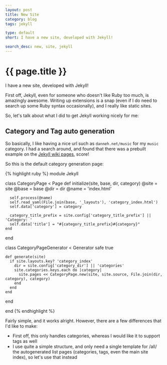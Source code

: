 ```yaml
---
layout: post
title: New Site
category: blog
tags: jekyll

type: default
short: I have a new site, developed with Jekyll!

search_desc: new, site, jekyll
---
```


{{ page.title }}
================

I have a new site, developed with Jekyll!

First off, Jekyll, even for someone who doesn't like Ruby too much, is amazingly awesome. Writing up extensions is a snap (even if I do need to search up some Ruby syntax occasionally), and I really like static sites.

So, let's talk about what I did to get Jekyll working nicely for me:


Category and Tag auto generation
--------------------------------

So basically, I like having a nice url such as ```danneh.net/music``` for my ```music``` category. I had a search around, and found that there was a prebuilt example on the [Jekyll wiki pages](https://github.com/mojombo/jekyll/wiki/Plugins), score!

So this is the default category generation page:

{% highlight ruby %}
module Jekyll

  class CategoryPage < Page
    def initialize(site, base, dir, category)
      @site = site
      @base = base
      @dir = dir
      @name = 'index.html'

      self.process(@name)
      self.read_yaml(File.join(base, '_layouts'), 'category_index.html')
      self.data['category'] = category

      category_title_prefix = site.config['category_title_prefix'] || 'Category: '
      self.data['title'] = "#{category_title_prefix}#{category}"
    end
  end

  class CategoryPageGenerator < Generator
    safe true
    
    def generate(site)
      if site.layouts.key? 'category_index'
        dir = site.config['category_dir'] || 'categories'
        site.categories.keys.each do |category|
          site.pages << CategoryPage.new(site, site.source, File.join(dir, category), category)
        end
      end
    end
  end

end
{% endhighlight %}

Fairly simple, and it works alright. However, there are a few differences that I'd like to make:

* First off, this only handles categories, whereas I would like it to support tags as well
* I use quite a simple structure, and only need a single template for /all/ the autogenerated list pages (categories, tags, even the main site index), so let's use that instead
